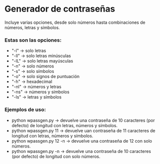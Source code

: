 <h1>Generador de contraseñas</h1>
<p>Incluye varias opciones, desde solo números hasta combinaciones de números, letras y símbolos.</p>
<p><h3>Estas son las opciones:</h3></p>
<ul>
<li>"-l" -> solo letras</li>
<li>"-ll" -> solo letras minúsculas</li>
<li>"-lL" -> solo letras mayúsculas</li>
<li>"-n" -> solo números</li>
<li>"-s" -> solo símbolos</li>
<li>"-o" -> solo signos de puntuación</li>
<li>"-h" -> hexadecimal</li>
<li>"-nl" -> números y letras</li>
<li>"-ns" -> números y símbolos</li>
<li>"-ls" -> letras y símbolos</li>
</ul>
<p><h3>Ejemplos de uso:</h3></p>
<ul>
<li>python wpassgen.py -> devuelve una contraseña de 10 caracteres (por defecto) de longitud con letras, números y símbolos.</li>
<li>python wpassgen.py 11 -> devuelve uan contraseña de 11 caracteres de longitud con letras, números y símbolos.</li>
<li>python wpassgen.py 12 -n -> devuelve una contraseña de 12 con solo números.</li>
<li>python wpassgen.py -n -> devuelve una contraseña de 10 caracteres (por defecto) de longitud con solo números.</li>
</ul>